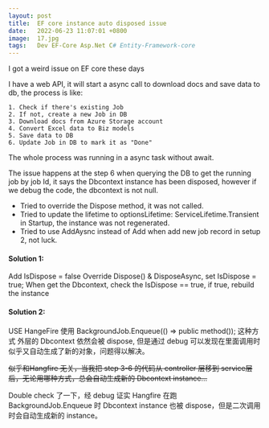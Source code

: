 ```yaml
---
layout: post
title:  EF core instance auto disposed issue
date:   2022-06-23 11:07:01 +0800
image:  17.jpg
tags:   Dev EF-Core Asp.Net C# Entity-Framework-core
---
```


I got a weird issue on EF core these days

I have a web API, it will start a async call to download docs and save data to db, the process is like:

	1. Check if there's existing Job
	2. If not, create a new Job in DB
	3. Download docs from Azure Storage account
	4. Convert Excel data to Biz models
	5. Save data to DB
	6. Update Job in DB to mark it as "Done"

The whole process was running in a async task without await.

The issue happens at the step 6 when querying the DB to get the running job by job Id, it says the Dbcontext instance has been disposed, however if we debug the code, the dbcontext is not null.

- Tried to override the Dispose method, it was not called.
- Tried to update the lifetime to optionsLifetime: ServiceLifetime.Transient in Startup, the instance was not regenerated.
- Tried to use AddAysnc instead of Add when add new job record in setup 2, not luck.

#### Solution 1:
Add IsDispose = false
Override Dispose() & DisposeAsync, set IsDispose = true;
When get the Dbcontext, check the IsDispose == true, if true, rebuild the instance

#### Solution 2:
USE HangeFire
使用 BackgroundJob.Enqueue(() => public method()); 这种方式 外层的 Dbcontext 依然会被 dispose, 但是通过 debug 可以发现在里面调用时似乎又自动生成了新的对象，问题得以解决。

~~似乎和Hangfire 无关，当我把 step 3-6 的代码从 controller 层移到 service层后，无论用哪种方式，总会自动生成新的 Dbcontext instance…~~

Double check 了一下，经 debug 证实 Hangfire 在跑 BackgroundJob.Enqueue 时 Dbcontext instance 也被 dispose，但是二次调用时会自动生成新的 instance。